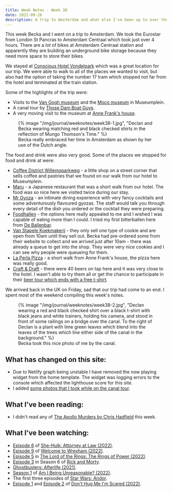 ```yaml
---
title: Week Notes - Week 38
date: 2022-09-26
description: A trip to Amsterdam and what else I've been up to over the last seven days.
---
```


This week Becka and I went on a trip to Amsterdam. We took the Eurostar from London St Pancras to Amsterdam Centraal which took just over 4 hours. There are a _lot_ of bikes at Amsterdam Centraal station and apparently they are building an underground bike storage because they need more space to store their bikes.

We stayed at [Conscious Hotel Vondelpark](https://www.conscioushotels.com/hotels/conscious-hotel-vondelpark/) which was a great location for our trip. We were able to walk to all of the places we wanted to visit, but also had the option of taking the number 17 tram which stopped not far from the hotel and terminated at the train station.

Some of the highlights of the trip were:

- Visits to the [Van Gogh museum](https://www.vangoghmuseum.nl/en) and the [Moco museum](https://mocomuseum.com/locations/moco-amsterdam) in Museumplein.
- A canal tour by [Those Dam Boat Guys](https://www.thosedamboatguys.com/).
- A very moving visit to the museum at [Anne Frank's house](https://www.annefrank.org/en/museum/).

<figure>
    {% image "/img/journal/weeknotes/week38-1.jpg", "Declan and Becka wearing matching red and black checked shirts in the reflection of Mungo Thomson's Time." %}
    <figcaption>Becka really embraced her time in Amsterdam as shown by her use of the Dutch angle.</figcaption>
</figure>

The food and drink were also very good. Some of the places we stopped for food and drink at were:

- [Coffee District Willemsparkweg](https://coffeedistrict.nl/) - a little shop on a street corner that sells coffee and pastries that we found on our walk from our hotel to Museumplein.
- [Maru](https://www.restaurantmaru.nl/) - a Japanese restaurant that was a short walk from our hotel. The food was so nice here we visited twice during our stay.
- [Mr Gyoza](https://www.mrgyoza.nl/) - an intimate dining experience with very fancy cocktails and some adventurously flavoured gyozas. The staff would talk you through every detail of the dish you ordered or the cocktail they were preparing.
- [Foodhallen](https://www.foodhallen.nl/amsterdam) - the options here really appealed to me and I wished I was capable of eating more than I could. I tried my first bitterballen here from [De Ballenbar](https://www.foodhallen.nl/amsterdam/food-and-drinks/de-ballenbar).
- [Van Stapele Koekmakerij](https://vanstapele.com/en/home/) - they only sell one type of cookie and are open from 10am until they sell out. Becka had pre-ordered some from their website to collect and we arrived just after 10am - there was already a queue to get into the shop. They were very nice cookies and I can see why people were queueing for them.
- [La Perla Pizza](https://pizzaperla.nl/) - a short walk from Anne Frank's house, the pizza here was really good.
- [Craft & Draft](http://www.craftanddraft.nl/) - there were 40 beers on tap here and it was very close to the hotel. I wasn't able to try them all or get the chance to participate in their [beer tour which ends with a free t-shirt](http://www.craftanddraft.nl/morebeer-tour/).

We arrived back in the UK on Friday, sad that our trip had come to an end. I spent most of the weekend compiling this week's notes.

<figure>
    {% image "/img/journal/weeknotes/week38-2.jpg", "Declan wearing a red and black checked shirt over a black t-shirt with black jeans and white trainers, holding his camera, and stood in front of some railings on a bridge over the canal. To the right of Declan is a plant with lime green leaves which blend into the leaves of the trees which line either side of the canal in the background." %}
    <figcaption>Becka took this nice photo of me by the canal.</figcaption>
</figure>

## What has changed on this site:

- Due to Netlify graph being unstable I have removed the now playing widget from the home template. The widget was logging errors to the console which affected the lighthouse score for this site.
- I added [some photos that I took while on the canal tour](/photos/20220921/).

## What I've been reading:

- I didn't read any of [The Apollo Murders by Chris Hadfield](/reading/9780735282353/) this week.

## What I've been watching:

- [Episode 6](https://www.themoviedb.org/tv/92783-she-hulk-attorney-at-law/season/1/episode/6) of [She-Hulk: Attorney at Law (2022)](https://www.themoviedb.org/tv/92783-she-hulk-attorney-at-law/).
- [Episode 9](https://www.themoviedb.org/tv/126929-welcome-to-wrexham/season/1/episode/9) of [Welcome to Wrexham (2022)](https://www.themoviedb.org/tv/126929-welcome-to-wrexham/season/1).
- [Episode 5](https://www.themoviedb.org/tv/84773-the-lord-of-the-rings-the-rings-of-power/season/1/episode/5) in [The Lord of the Rings: The Rings of Power (2022)](https://www.themoviedb.org/tv/84773-the-lord-of-the-rings-the-rings-of-power/season/1).
- [Episode 3](https://www.themoviedb.org/tv/60625-rick-and-morty/season/6/episode/3) in Season 6 of [Rick and Morty](https://www.themoviedb.org/tv/60625-rick-and-morty).
- [Ghostbusters: Afterlife (2021)](https://www.themoviedb.org/movie/425909-ghostbusters-afterlife).
- [Season 1](https://www.themoviedb.org/tv/209437-am-i-being-unreasonable/season/1) of [Am I Being Unreasonable? (2022)](https://www.themoviedb.org/tv/209437-am-i-being-unreasonable).
- The first three episodes of [Star Wars: Andor](https://www.themoviedb.org/tv/83867-star-wars-andor/season/1).
- [Episode 1](https://www.themoviedb.org/tv/206013-don-t-hug-me-i-m-scared/season/1/episode/1) and [Episode 2](https://www.themoviedb.org/tv/206013-don-t-hug-me-i-m-scared/season/1/episode/2) of [Don't Hug Me I'm Scared (2022)](https://www.themoviedb.org/tv/206013-don-t-hug-me-i-m-scared/season/1).
